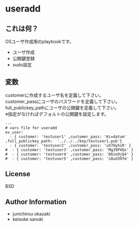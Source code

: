 useradd
=========

## これは何？

OSユーザ作成用のplaybookです。

- ユーザ作成
- 公開鍵登録
- sudo設定

## 変数

customerに作成するユーザ名を定義して下さい。  
customer_passにユーザのパスワードを定義して下さい。  
full_publickey_pathにユーザの公開鍵を定義して下さい。  
※指定がなければデフォルトの公開鍵を設定します。

```
---
# vars file for useradd
ex_user:
  - { customer: 'testuser1' ,customer_pass: 'Kc=datum' ,full_publickey_path:  '../../../key/testuser1.pub'}
  - { customer: 'testuser2' ,customer_pass: 'uX7HyhiR' }
#  - { customer: 'testuser3' ,customer_pass: 'Mg39PXQx' }
#  - { customer: 'testuser4' ,customer_pass: 'D6ze9jQ4' }
#  - { customer: 'testuser5' ,customer_pass: 's8ud39fm' }
```


License
-------

BSD

Author Information
------------------

- junichirou okazaki
- keisuke sanuki 

